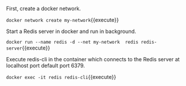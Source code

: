 First, create a docker network.

`docker network create my-network`{{execute}}

Start a Redis server in docker and run in background.

`docker run --name redis -d --net my-network  redis redis-server`{{execute}}

Execute redis-cli in the container which connects to the Redis server at localhost port default port 6379.

`docker exec -it redis redis-cli`{{execute}}

